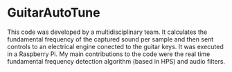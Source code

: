 # GuitarAutoTune

This code was developed by a multidisciplinary team. It calculates the fundamental frequency of the captured sound per sample and then sent controls to an electrical engine conected to the guitar keys. It was executed in a Raspberry Pi. My main contributions to the code were the real time fundamental frequency detection algorithm (based in HPS) and audio filters.
